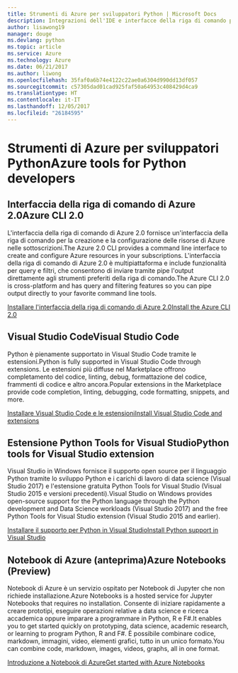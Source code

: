 ```yaml
---
title: Strumenti di Azure per sviluppatori Python | Microsoft Docs
description: Integrazioni dell'IDE e interfacce della riga di comando per gli sviluppatori Python in Azure.
author: lisawong19
manager: douge
ms.devlang: python
ms.topic: article
ms.service: Azure
ms.technology: Azure
ms.date: 06/21/2017
ms.author: liwong
ms.openlocfilehash: 35faf0a6b74e4122c22ae0a6304d990dd13df057
ms.sourcegitcommit: c57305dad01cad925faf50a64953c408429d4ca9
ms.translationtype: HT
ms.contentlocale: it-IT
ms.lasthandoff: 12/05/2017
ms.locfileid: "26184595"
---
```

# <a name="azure-tools-for-python-developers"></a><span data-ttu-id="e3e59-103">Strumenti di Azure per sviluppatori Python</span><span class="sxs-lookup"><span data-stu-id="e3e59-103">Azure tools for Python developers</span></span>

## <a name="azure-cli-20"></a><span data-ttu-id="e3e59-104">Interfaccia della riga di comando di Azure 2.0</span><span class="sxs-lookup"><span data-stu-id="e3e59-104">Azure CLI 2.0</span></span>

<span data-ttu-id="e3e59-105">L'interfaccia della riga di comando di Azure 2.0 fornisce un'interfaccia della riga di comando per la creazione e la configurazione delle risorse di Azure nelle sottoscrizioni.</span><span class="sxs-lookup"><span data-stu-id="e3e59-105">The Azure 2.0 CLI provides a command line interface to create and configure Azure resources in your subscriptions.</span></span> <span data-ttu-id="e3e59-106">L'interfaccia della riga di comando di Azure 2.0 è multipiattaforma e include funzionalità per query e filtri, che consentono di inviare tramite pipe l'output direttamente agli strumenti preferiti della riga di comando.</span><span class="sxs-lookup"><span data-stu-id="e3e59-106">The Azure CLI 2.0 is cross-platform and has query and filtering features so you can pipe output directly to your favorite command line tools.</span></span> 

[<span data-ttu-id="e3e59-107">Installare l'interfaccia della riga di comando di Azure 2.0</span><span class="sxs-lookup"><span data-stu-id="e3e59-107">Install the Azure CLI 2.0</span></span>](https://docs.microsoft.com/cli/azure/install-azure-cli)

## <a name="visual-studio-code"></a><span data-ttu-id="e3e59-108">Visual Studio Code</span><span class="sxs-lookup"><span data-stu-id="e3e59-108">Visual Studio Code</span></span>
<span data-ttu-id="e3e59-109">Python è pienamente supportato in Visual Studio Code tramite le estensioni.</span><span class="sxs-lookup"><span data-stu-id="e3e59-109">Python is fully supported in Visual Studio Code through extensions.</span></span> <span data-ttu-id="e3e59-110">Le estensioni più diffuse nel Marketplace offrono completamento del codice, linting, debug, formattazione del codice, frammenti di codice e altro ancora.</span><span class="sxs-lookup"><span data-stu-id="e3e59-110">Popular extensions in the Marketplace provide code completion, linting, debugging, code formatting, snippets, and more.</span></span>

[<span data-ttu-id="e3e59-111">Installare Visual Studio Code e le estensioni</span><span class="sxs-lookup"><span data-stu-id="e3e59-111">Install Visual Studio Code and extensions</span></span>](https://code.visualstudio.com/docs/languages/python)

## <a name="python-tools-for-visual-studio-extension"></a><span data-ttu-id="e3e59-112">Estensione Python Tools for Visual Studio</span><span class="sxs-lookup"><span data-stu-id="e3e59-112">Python tools for Visual Studio extension</span></span>
<span data-ttu-id="e3e59-113">Visual Studio in Windows fornisce il supporto open source per il linguaggio Python tramite lo sviluppo Python e i carichi di lavoro di data science (Visual Studio 2017) e l'estensione gratuita Python Tools for Visual Studio (Visual Studio 2015 e versioni precedenti).</span><span class="sxs-lookup"><span data-stu-id="e3e59-113">Visual Studio on Windows provides open-source support for the Python language through the Python development and Data Science workloads (Visual Studio 2017) and the free Python Tools for Visual Studio extension (Visual Studio 2015 and earlier).</span></span> 

[<span data-ttu-id="e3e59-114">Installare il supporto per Python in Visual Studio</span><span class="sxs-lookup"><span data-stu-id="e3e59-114">Install Python support in Visual Studio</span></span>](https://docs.microsoft.com/visualstudio/python/installation)

## <a name="azure-notebooks-preview"></a><span data-ttu-id="e3e59-115">Notebook di Azure (anteprima)</span><span class="sxs-lookup"><span data-stu-id="e3e59-115">Azure Notebooks (Preview)</span></span>
<span data-ttu-id="e3e59-116">Notebook di Azure è un servizio ospitato per Notebook di Jupyter che non richiede installazione.</span><span class="sxs-lookup"><span data-stu-id="e3e59-116">Azure Notebooks is a hosted service for Jupyter Notebooks that requires no installation.</span></span> <span data-ttu-id="e3e59-117">Consente di iniziare rapidamente a creare prototipi, eseguire operazioni relative a data science e ricerca accademica oppure imparare a programmare in Python, R e F#.</span><span class="sxs-lookup"><span data-stu-id="e3e59-117">It enables you to get started quickly on prototyping, data science, academic research, or learning to program Python, R and F#.</span></span> <span data-ttu-id="e3e59-118">È possibile combinare codice, markdown, immagini, video, elementi grafici, tutto in un unico formato.</span><span class="sxs-lookup"><span data-stu-id="e3e59-118">You can combine code, markdown, images, videos, graphs, all in one format.</span></span>

[<span data-ttu-id="e3e59-119">Introduzione a Notebook di Azure</span><span class="sxs-lookup"><span data-stu-id="e3e59-119">Get started with Azure Notebooks</span></span>](https://notebooks.azure.com/)
